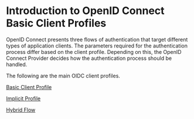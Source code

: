 # Introduction to OpenID Connect Basic Client Profiles

OpenID Connect presents three flows of authentication that target different types of 
application clients. The parameters required for the authentication process differ based on the client profile. Depending on this, the OpenID Connect Provider decides how the authentication process should be handled.

The following are the main OIDC client profiles.

[Basic Client Profile](basic-client-profile.md)

[Implicit Profile](implicit-client-profile.md)

[Hybrid Flow](hybrid-client-profile.md)

